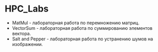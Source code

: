 # HPC_Labs

- MatMul - лабораторная работа по перемножению матриц.
- VectorSum - лабораторная работа по суммированию элементов вектора.
- Salt and Pepper - лабораторная работа по устранению шумов на изображении.

